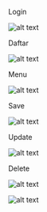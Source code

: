 Login

![alt text](https://github.com/tiaraaurellia/TA_toko/blob/master/Capture.PNG)

Daftar

![alt text](https://github.com/tiaraaurellia/TA_toko/blob/master/1.PNG)

Menu

![alt text](https://github.com/tiaraaurellia/TA_toko/blob/master/2.PNG)

Save

![alt text](https://github.com/tiaraaurellia/TA_toko/blob/master/sa.PNG)

Update

![alt text](https://github.com/tiaraaurellia/TA_toko/blob/master/up.PNG)

Delete

![alt text](https://github.com/tiaraaurellia/TA_toko/blob/master/del.PNG)

![alt text](https://github.com/tiaraaurellia/TA_toko/blob/master/dele.PNG)
